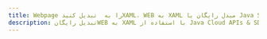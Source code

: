 ---title: Webpage را به  تبدیل کنیدXAML، WEB به XAML مبدل رایگان یا Java SDKdescription: تبدیل رایگانWEB به XAML با استفاده از Java Cloud APIs & SDK همچنین اسناد PDF را در Cloud ایجاد، ویرایش و رندر کنید.---